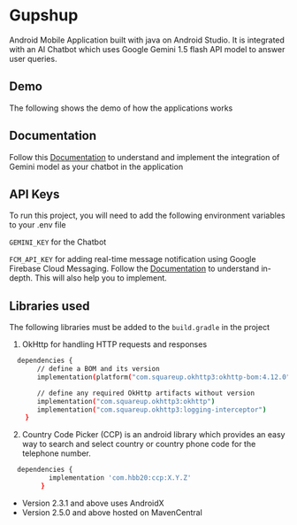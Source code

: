 
# Gupshup

Android Mobile Application built with java on Android Studio. It is integrated with an AI Chatbot which uses Google Gemini 1.5 flash API model to answer user queries. 


## Demo

The following shows the demo of how the applications works


## Documentation

Follow this 
[Documentation](https://ai.google.dev/gemini-api/docs)
to understand and implement the integration of Gemini model as your chatbot in the application

## API Keys

To run this project, you will need to add the following environment variables to your .env file

`GEMINI_KEY` for the Chatbot

`FCM_API_KEY` for adding real-time message notification using Google Firebase Cloud Messaging. Follow the [Documentation](https://firebase.google.com/docs/cloud-messaging/concept-options) to understand in-depth. This will also help you to implement.


## Libraries used
The following libraries must be added to the 
`
  build.gradle
` in the project

1. OkHttp for handling HTTP requests and responses

```bash
  dependencies {
       // define a BOM and its version
       implementation(platform("com.squareup.okhttp3:okhttp-bom:4.12.0"))

       // define any required OkHttp artifacts without version
       implementation("com.squareup.okhttp3:okhttp")
       implementation("com.squareup.okhttp3:logging-interceptor")
    }
```

2. Country Code Picker (CCP) is an android library which provides an easy way to search and select country or country phone code for the telephone number.

```bash
  dependencies {
          implementation 'com.hbb20:ccp:X.Y.Z'
        }
```
- Version 2.3.1 and above uses AndroidX
- Version 2.5.0 and above hosted on MavenCentral
